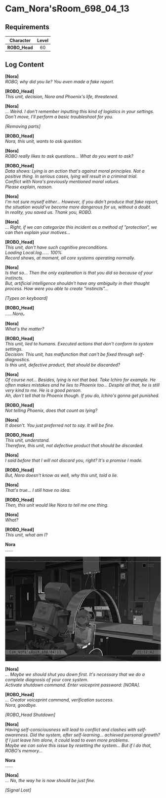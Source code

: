 # Cam_Nora'sRoom_698_04_13
## Requirements
|  Character  |Level|
|-------------|:---:|
|**ROBO_Head**| 60  |

## Log Content
**[Nora]**<br>
*ROBO, why did you lie? You even made a fake report.*

**[ROBO_Head]**<br>
*This unit, decision, Nora and Phoenix's life, threatened.*

**[Nora]**<br>
*... Weird. I don't remember inputting this kind of logistics in your settings. Don't move, I'll perform a basic troubleshoot for you.*

*\[Removing parts\]*

**[ROBO_Head]**<br>
*Nora, this unit, wants to ask question.*

**[Nora]**<br>
*ROBO really likes to ask questions... What do you want to ask?*

**[ROBO_Head]**<br>
*Data shows: Lying is an action that's against moral principles. Not a positive thing. In serious cases, lying will result in a criminal trial.<br>
Conflict with Nora's previously mentioned moral values. <br>
Please explain, reason.*

**[Nora]**<br>
*I'm not sure myself either... However, if you didn't produce that fake report, the situation would've become more dangerous for us, without a doubt.<br>
In reality, you saved us. Thank you, ROBO.*

**[Nora]**<br>
*... Right, if we can categorize this incident as a method of "protection", we can then explain your motives...*

**[ROBO_Head]**<br>
*This unit, don't have such cognitive preconditions.<br>
Loading Local.log...... 100%<br>
Record shows, at moment, all core systems operating normally.*

**[Nora]**<br>
*Is that so... Then the only explanation is that you did so because of your instincts.<br>
But, artificial intelligence shouldn't have any ambiguity in their thought process. How were you able to create "instincts"...*

*\[Types on keyboard\]*

**[ROBO_Head]**<br>
*……Nora。*

**[Nora]**<br>
*What's the matter?*

**[ROBO_Head]**<br>
*This unit, lied to humans. Executed actions that don't conform to system settings.<br>
Decision: This unit, has malfunction that can't be fixed through self\-diagnostics.<br>
Is this unit, defective product, that should be discarded?*

**[Nora]**<br>
*Of course not... Besides, lying is not that bad. Take Ichiro for example. He often makes mistakes and he lies to Phoenix too... Despite all that, he is still very kind to me. He is a good person.<br>
Ah, don't tell that to Phoenix though. If you do, Ichiro's gonna get punished.*

**[ROBO_Head]**<br>
*Not telling Phoenix, does that count as lying?*

**[Nora]**<br>
*It doesn't. You just preferred not to say. It will be fine.*

**[ROBO_Head]**<br>
*This unit, understand.<br>
Therefore, this unit, not defective product that should be discarded.*

**[Nora]**<br>
*I said before that I will not discard you, right? It's a promise I made.*

**[ROBO_Head]**<br>
*But, Nora doesn't know as well, why this unit, told a lie.*

**[Nora]**<br>
*That's true... I still have no idea.*

**[ROBO_Head]**<br>
*Then, this unit would like Nora to tell me one thing.*

**[Nora]**<br>
*What?*

**[ROBO_Head]**<br>
*This unit, what am I?*

**Nora**<br>
......

![noos2501.png](./attachments/noos2501.png)

**[Nora]**<br>
*... Maybe we should shut you down first. It's necessary that we do a complete diagnosis of your core system. <br>
Activate shutdown command. Enter voiceprint password: [NORA].*

**[ROBO_Head]**<br>
*... Creator voiceprint command, verification success.<br>
Nora, goodbye.*

*\[ROBO_Head Shutdown\]*

**[Nora]**<br>
*Having self\-consciousness will lead to conflict and clashes with self\-awareness. Did the system, after self\-learning... achieved personal growth? If I just leave him alone, it could lead to even more problems.<br>
Maybe we can solve this issue by resetting the system... But if I do that, ROBO's memory...*

**Nora**<br>
......

**[Nora]**<br>
*... No, the way he is now should be just fine.*

*[Signal Lost]*
